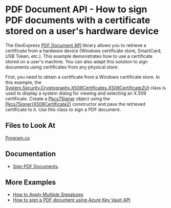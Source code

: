 # PDF Document API - How to sign PDF documents with a certificate stored on a user's hardware device

The DevExpress [PDF Document API](https://docs.devexpress.com/OfficeFileAPI/16491/pdf-document-api) library allows you to retrieve a certificate from a hardware device (Windows certificate store, SmartCard, USB Token, etc.). This example demonstrates how to use a certificate stored on a user's machine. You can also adapt this solution to sign documents using certificates from any physical store.  

First, you need to obtain a certificate from a Windows certificate store. In this example, the [System.Security.Cryptography.X509Certificates.X509Certificate2UI](https://docs.microsoft.com/en-us/dotnet/api/system.security.cryptography.x509certificates.x509certificate2ui?view=dotnet-plat-ext-6.0) class is used to display a system dialog for viewing and selecting an X.509 certificate.
Create a [Pkcs7Signer](https://docs.devexpress.com/OfficeFileAPI/DevExpress.Pdf.Pkcs7Signer) object using the [Pkcs7Signer(X509Certificate2)](https://docs.devexpress.com/OfficeFileAPI/DevExpress.Pdf.Pkcs7Signer.-ctor(System.Security.Cryptography.X509Certificates.X509Certificate2)) constructor and pass the retrieved certificate to it. Use this class to sign a PDF document.


## Files to Look At

[Program.cs](./CS/SignPDFWithHardwareCertificate/Program.cs)


## Documentation

- [Sign PDF Documents](https://docs.devexpress.com/OfficeFileAPI/114623/pdf-document-api/document-security/sign-documents).

## More Examples

- [How to Apply Multiple Signatures](https://github.com/DevExpress-Examples/pdf-document-api-multiple-signatures)
- [How to sign a PDF document using Azure Key Vault API](https://github.com/DevExpress-Examples/How-to-sign-a-PDF-document-using-Azure-Key-Vault-API)

